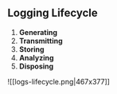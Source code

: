 

## Logging Lifecycle
1. **Generating**
2. **Transmitting**
3. **Storing**
4. **Analyzing**
5. **Disposing**

![[logs-lifecycle.png|467x377]]